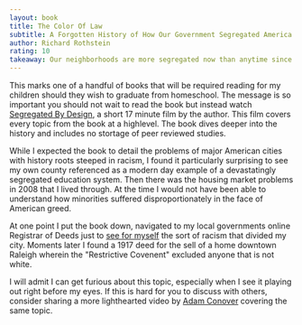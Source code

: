 ```yaml
---
layout: book
title: The Color Of Law
subtitle: A Forgotten History of How Our Government Segregated America
author: Richard Rothstein
rating: 10
takeaway: Our neighborhoods are more segregated now than anytime since the civil rights movement started.  Even worse, it's intentional.
---
```


This marks one of a handful of books that will be required reading for my
children should they wish to graduate from homeschool.  The message is so
important you should not wait to read the book but instead watch [Segregated By
Design](https://www.segregatedbydesign.com/), a short 17 minute film by the
author.  This film covers every topic from the book at a highlevel.  The book
dives deeper into the history and includes no stortage of peer reviewed
studies.

While I expected the book to detail the problems of major American cities with
history roots steeped in racism, I found it particularly surprising to see my
own county referenced as a modern day example of a devastatingly segregated
education system.  Then there was the housing market problems in 2008 that I
lived through.  At the time I would not have been able to understand how
minorities suffered disproportionately in the face of American greed.

At one point I put the book down, navigated to my local governments online
Registrar of Deeds just to [see for
myself](https://twitter.com/brentonson/status/1095484786762756096/photo/1) the
sort of racism that divided my city.  Moments later I found a 1917 deed for the
sell of a home downtown Raleigh wherein the "Restrictive Covenent" excluded
anyone that is not white.

I will admit I can get furious about this topic, especially when I see it
playing out right before my eyes.  If this is hard for you to discuss with
others, consider sharing a more lighthearted video by [Adam
Conover](https://www.youtube.com/watch?v=ETR9qrVS17g) covering the same topic.
